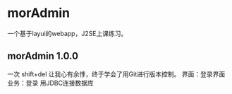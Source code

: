 # morAdmin
一个基于layui的webapp，J2SE上课练习。
## morAdmin 1.0.0
一次 shift+del 让我心有余悸，终于学会了用Git进行版本控制。
界面：登录界面
业务：登录
用JDBC连接数据库
